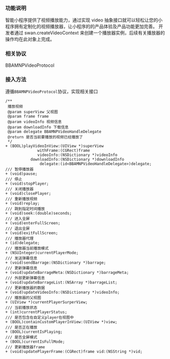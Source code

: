 
### 功能说明

智能小程序提供了视频播放能力，通过实现 video 抽象接口就可以轻松让您的小程序拥有定制化的视频播放器，让小程序的的产品体验及产品功能更加完善。
开发者通过 swan.createVideoContext 来创建一个播放器实例，后续有关播放器的操作均在此对象上完成。

### 相关协议
BBAMNPVideoProtocol

### 接入方法
遵循`BBAMNPVideoProtocol`协议，实现相关接口


```
/**
 播放视频
 @param superView 父视图
 @param frame frame
 @param videoInfo 视频信息
 @param downloadInfo 下载信息
 @param delegate BBAMNPVideoHandleDelegate
 @return 是否当前要播放的视频已经播放了
 */
+ (BOOL)playVideoInView:(UIView *)superView
              withFrame:(CGRect)frame
              videoInfo:(NSDictionary *)videoInfo
           downloadInfo:(NSDictionary *)downloadInfo
               delegate:(id<BBAMNPVideoHandleDelegate>)delegate;
/// 暂停播放器
+ (void)pause;
/// 停止
+ (void)stopPlayer;
/// 关闭播放器
+ (void)closePlayer;
/// 重新播放视频
+ (void)replay;
/// 跳到指定时间播放
+ (void)seek:(double)seconds;
/// 进入全屏
+ (void)enterFullScreen;
/// 退出全屏
+ (void)exitFullScreen;
/// 播放器代理
+ (id)delegate;
/// 播放器当前播放模式
+ (NSUInteger)currentPlayerMode;
/// 发送弹幕信息
+ (void)sendBarrage:(NSDictionary *)barrage;
/// 更新弹幕信息
+ (void)updateBarrageMeta:(NSDictionary *)barrageMeta;
/// 外部更新弹幕信息
+ (void)updateBarrageList:(NSArray *)barrageList;
/// 更新播放器的数据
+ (void)updateVideoInfo:(NSDictionary *)videoInfo;
/// 播放器的父视图
+ (UIView *)currentPlayerSurperView;
/// 当前播放状态
+ (int)currentPlayerStatus;
/// 是否包含在自定义player在视图中
+ (BOOL)containCustomPlayerInView:(UIView *)view;
/// 是否正在播放
+ (BOOL)currentIsPlaying;
/// 是否全屏模式
+ (BOOL)currentIsFullMode;
/// 更新播放器frame
+ (void)updatePlayerFrame:(CGRect)frame vid:(NSString *)vid;
```












